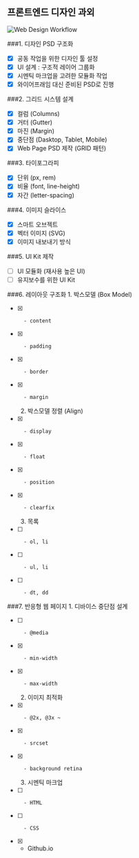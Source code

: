 ## 프론트엔드 디자인 과외

![Web Design Workflow](http://www.fantasky.ch/img/uploads/2014/09/6_web_technology_trends_2013.jpg)

###1. 디자인 PSD 구조화
- [x]	공동 작업을 위한 디자인 툴 설정
- [x]	UI 설계 : 구조적 레이어 그룹화
- [x]	시멘틱 마크업을 고려한 모듈화 작업
- [x]	와이어프래임 대신 준비된 PSD로 진행

###2. 그리드 시스템 설계
- [x]	컬럼 (Columns)
- [x]	거터 (Gutter)
- [x]	마진 (Margin)
- [x]	중단점 (Dasktop, Tablet, Mobile)
- [x]	Web Page PSD 제작 (GRID 패턴)

###3. 타이포그라피
- [x]	단위 (px, rem)
- [x]	비율 (font, line-height)
- [x]	자간 (letter-spacing)

###4. 이미지 슬라이스
- [x]	스마트 오브젝트
- [x]	벡터 이미지 (SVG)
- [x]	이미지 내보내기 방식

###5. UI Kit 제작
- [ ]	UI 모듈화 (재사용 높은 UI)
- [ ]	유지보수를 위한 UI Kit

###6. 레이아웃 구조화
	1. 박스모델 (Box Model)
- [x]		- content
- [x]		- padding
- [x]		- border
- [x]		- margin

	2. 박스모델 정렬 (Align)
- [x]		- display
- [x]		- float
- [x]		- position
- [x]		- clearfix

	3. 목록
- [ ]		- ol, li
- [ ]		- ul, li
- [ ]		- dt, dd

###7. 반응형 웹 페이지
	1. 디바이스 중단점 설계
- [ ]		- @media
- [x]		- min-width
- [x]		- max-width

	2. 이미지 최적화
- [x]		- @2x, @3x ~
- [x]		- srcset
- [x]		- background retina

	3. 시멘틱 마크업
- [ ]		- HTML
- [ ]		- CSS
- [x]	- Github.io